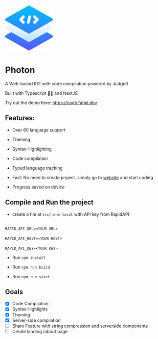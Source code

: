<img src="/public/logo/code-logo.png" alt="MarineGEO circle logo" style="height: 156px; width:156px;"/> 

# Photon

A Web-based IDE with code compilation powered by Judge0

Built with Typescript 💪🏼 and NextJS

Try out the demo here: https://code.fahid.dev


## Features:

- Over 60 language support

- Theming
- Syntax Highlighting
- Code compilation
- Typed language tracking
- Fast: No need to create project. simply go to [website](https://code.fahid.dev) and start coding
- Progress saved on device
  

## Compile and Run the project

- create a file at `src/.env.local` with API key from RapidAPI:

```env

RAPID_API_URL=<YOUR URL>

RAPID_API_HOST=<YOUR HOST>

RAPID_API_KEY=<YOUR KEY>

```

- Run `npm install`

- Run `npm run build`

- Run `npm run start`

  

## Goals

-  [x] Code Compilation
-  [x] Syntax Highlights
-  [x] Theming
-  [x] Server-side compilation
-  [ ] Share Feature with string compression and serverside components
- [ ] Create landing /about page
